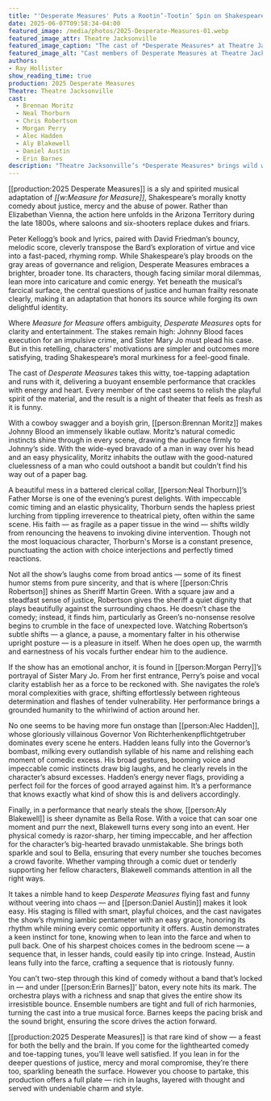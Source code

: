 ```yaml
---
title: "'Desperate Measures' Puts a Rootin’-Tootin’ Spin on Shakespeare at Theatre Jacksonville"
date: 2025-06-07T09:58:34-04:00
featured_image: /media/photos/2025-Desperate-Measures-01.webp
featured_image_attr: Theatre Jacksonville
featured_image_caption: "The cast of *Desperate Measures* at Theatre Jacksonville brings sharp timing and playful energy to this fast-paced Western musical take on Shakespeare's *Measure by Measure*."
featured_image_alt: "Cast members of Desperate Measures at Theatre Jacksonville strike a comically alarmed pose during a scene in the Western musical comedy."
authors: 
- Ray Hollister
show_reading_time: true
production: 2025 Desperate Measures
Theatre: Theatre Jacksonville
cast: 
  - Brennan Moritz
  - Neal Thorburn
  - Chris Robertson
  - Morgan Perry
  - Alec Hadden
  - Aly Blakewell
  - Daniel Austin
  - Erin Barnes
description: "Theatre Jacksonville’s *Desperate Measures* brings wild western charm to Shakespeare’s Measure for Measure, with standout performances and sharp musical wit."
---
```

[[production:2025 Desperate Measures]] is a sly and spirited musical adaptation of *[[w:Measure for Measure]]*, Shakespeare’s morally knotty comedy about justice, mercy and the abuse of power. Rather than Elizabethan Vienna, the action here unfolds in the Arizona Territory during the late 1800s, where saloons and six-shooters replace dukes and friars.<!--more-->

Peter Kellogg’s book and lyrics, paired with David Friedman’s bouncy, melodic score, cleverly transpose the Bard’s exploration of virtue and vice into a fast-paced, rhyming romp. While Shakespeare’s play broods on the gray areas of governance and religion, Desperate Measures embraces a brighter, broader tone. Its characters, though facing similar moral dilemmas, lean more into caricature and comic energy. Yet beneath the musical’s farcical surface, the central questions of justice and human frailty resonate clearly, making it an adaptation that honors its source while forging its own delightful identity.

Where *Measure for Measure* offers ambiguity, *Desperate Measures* opts for clarity and entertainment. The stakes remain high: Johnny Blood faces execution for an impulsive crime, and Sister Mary Jo must plead his case. But in this retelling, characters’ motivations are simpler and outcomes more satisfying, trading Shakespeare’s moral murkiness for a feel-good finale.

The cast of *Desperate Measures* takes this witty, toe-tapping adaptation and runs with it, delivering a buoyant ensemble performance that crackles with energy and heart. Every member of the cast seems to relish the playful spirit of the material, and the result is a night of theater that feels as fresh as it is funny.

With a cowboy swagger and a boyish grin, [[person:Brennan Moritz]] makes Johnny Blood an immensely likable outlaw. Moritz’s natural comedic instincts shine through in every scene, drawing the audience firmly to Johnny’s side. With the wide-eyed bravado of a man in way over his head and an easy physicality, Moritz inhabits the outlaw with the good-natured cluelessness of a man who could outshoot a bandit but couldn’t find his way out of a paper bag.

A beautiful mess in a battered clerical collar, [[person:Neal Thorburn]]’s Father Morse is one of the evening’s purest delights. With impeccable comic timing and an elastic physicality, Thorburn sends the hapless priest lurching from tippling irreverence to theatrical piety, often within the same scene. His faith — as fragile as a paper tissue in the wind — shifts wildly from renouncing the heavens to invoking divine intervention. Though not the most loquacious character, Thorburn's Morse is a constant presence, punctuating the action with choice interjections and perfectly timed reactions.

Not all the show’s laughs come from broad antics — some of its finest humor stems from pure sincerity, and that is where [[person:Chris Robertson]] shines as Sheriff Martin Green. With a square jaw and a steadfast sense of justice, Robertson gives the sheriff a quiet dignity that plays beautifully against the surrounding chaos. He doesn’t chase the comedy; instead, it finds him, particularly as Green’s no-nonsense resolve begins to crumble in the face of unexpected love. Watching Robertson’s subtle shifts — a glance, a pause, a momentary falter in his otherwise upright posture — is a pleasure in itself. When he does open up, the warmth and earnestness of his vocals further endear him to the audience.

If the show has an emotional anchor, it is found in [[person:Morgan Perry]]’s portrayal of Sister Mary Jo. From her first entrance, Perry’s poise and vocal clarity establish her as a force to be reckoned with. She navigates the role’s moral complexities with grace, shifting effortlessly between righteous determination and flashes of tender vulnerability. Her performance brings a grounded humanity to the whirlwind of action around her.

No one seems to be having more fun onstage than [[person:Alec Hadden]], whose gloriously villainous Governor Von Richterhenkenpflichtgetruber dominates every scene he enters. Hadden leans fully into the Governor’s bombast, milking every outlandish syllable of his name and relishing each moment of comedic excess. His broad gestures, booming voice and impeccable comic instincts draw big laughs, and he clearly revels in the character’s absurd excesses. Hadden’s energy never flags, providing a perfect foil for the forces of good arrayed against him. It’s a performance that knows exactly what kind of show this is and delivers accordingly.

Finally, in a performance that nearly steals the show, [[person:Aly Blakewell]] is sheer dynamite as Bella Rose. With a voice that can soar one moment and purr the next, Blakewell turns every song into an event. Her physical comedy is razor-sharp, her timing impeccable, and her affection for the character’s big-hearted bravado unmistakable. She brings both sparkle and soul to Bella, ensuring that every number she touches becomes a crowd favorite. Whether vamping through a comic duet or tenderly supporting her fellow characters, Blakewell commands attention in all the right ways.

It takes a nimble hand to keep *Desperate Measures* flying fast and funny without veering into chaos — and [[person:Daniel Austin]] makes it look easy. His staging is filled with smart, playful choices, and the cast navigates the show’s rhyming iambic pentameter with an easy grace, honoring its rhythm while mining every comic opportunity it offers. Austin demonstrates a keen instinct for tone, knowing when to lean into the farce and when to pull back. One of his sharpest choices comes in the bedroom scene — a sequence that, in lesser hands, could easily tip into cringe. Instead, Austin leans fully into the farce, crafting a sequence that is riotously funny.

You can’t two-step through this kind of comedy without a band that’s locked in — and under [[person:Erin Barnes]]’ baton, every note hits its mark. The orchestra plays with a richness and snap that gives the entire show its irresistible bounce. Ensemble numbers are tight and full of rich harmonies, turning the cast into a true musical force. Barnes keeps the pacing brisk and the sound bright, ensuring the score drives the action forward.

[[production:2025 Desperate Measures]] is that rare kind of show — a feast for both the belly and the brain. If you come for the lighthearted comedy and toe-tapping tunes, you’ll leave well satisfied. If you lean in for the deeper questions of justice, mercy and moral compromise, they’re there too, sparkling beneath the surface. However you choose to partake, this production offers a full plate — rich in laughs, layered with thought and served with undeniable charm and style.